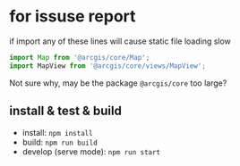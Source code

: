 # for issuse report

if import any of these lines will cause static file loading slow

```js
import Map from '@arcgis/core/Map';
import MapView from '@arcgis/core/views/MapView';
```

Not sure why, may be the package `@arcgis/core` too large?

## install & test & build

* install: `npm install`
* build: `npm run build`
* develop (serve mode): `npm run start`
